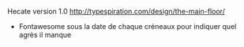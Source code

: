 Hecate version 1.0
http://typespiration.com/design/the-main-floor/

- Fontawesome sous la date de chaque créneaux pour indiquer quel agrès il manque